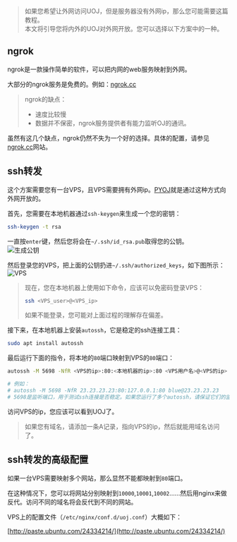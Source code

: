 > 如果您希望让外网访问UOJ，但是服务器没有外网ip，那么您可能需要这篇教程。  
> 本文将引导您将内外的UOJ对外网开放。您可以选择以下方案中的一种。

## ngrok
ngrok是一款操作简单的软件，可以把内网的web服务映射到外网。

大部分的ngrok服务是免费的。例如：[ngrok.cc](https://www.ngrok.cc/)

> ngrok的缺点：
>
> - 速度比较慢
> - 数据并不保密，ngrok服务提供者有能力监听OJ的通讯。

虽然有这几个缺点，ngrok仍然不失为一个好的选择。具体的配置，请参见[ngrok.cc](https://www.ngrok.cc/)网站。

## ssh转发
这个方案需要您有一台VPS，且VPS需要拥有外网ip。[PYOJ](http://pyoj.ml/)就是通过这种方式向外网开放的。

首先，您需要在本地机器通过`ssh-keygen`来生成一个您的密钥：
```bash
ssh-keygen -t rsa
```

一直按`enter`键，然后您将会在`~/.ssh/id_rsa.pub`取得您的公钥。           
![生成公钥](https://i.loli.net/2018/10/19/5bc992e392705.png)

然后登录您的VPS，把上面的公钥扔进`~/.ssh/authorized_keys`，如下图所示：             
![VPS](https://i.loli.net/2018/10/19/5bc992e3ad19b.png)

> 现在，您在本地机器上使用如下命令，应该可以免密码登录VPS：  
> ```bash  
> ssh <VPS_user>@<VPS_ip>  
> ```  
> 如果不能登录，您可能对上面过程的理解存在偏差。  

接下来，在本地机器上安装`autossh`，它是稳定的ssh连接工具：  
```bash
sudo apt install autossh
```

最后运行下面的指令，将本地的`80`端口映射到VPS的`80`端口：  
```bash  
autossh -M 5698 -NfR <VPS的ip>:80:<本地机器的ip>:80 <VPS用户名>@<VPS的ip>  

# 例如：
# autossh -M 5698 -NfR 23.23.23.23:80:127.0.0.1:80 blue@23.23.23.23
# 5698是监听端口，用于测试ssh连接是否稳定。如果您运行了多个autossh，请保证它们的监听端口不同。
```

访问VPS的ip，您应该可以看到UOJ了。

> 如果您有域名，请添加一条A记录，指向VPS的ip，然后就能用域名访问了。

## ssh转发的高级配置

如果一台VPS需要映射多个网站，那么显然不能都映射到`80`端口。

在这种情况下，您可以将网站分别映射到`10000`,`10001`,`10002`……然后用nginx来做反代。访问不同的域名将会反代到不同的网站。

VPS上的配置文件（`/etc/nginx/conf.d/uoj.conf`）大概如下：

[http://paste.ubuntu.com/24334214/](http://paste.ubuntu.com/24334214/)



